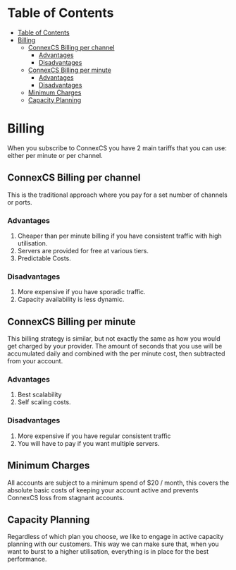 # Table of Contents

* [Table of Contents](#table-of-contents)
* [Billing](#billing)
  * [ConnexCS Billing per channel](#connexcs-billing-per-channel)
    * [Advantages](#advantages)
    * [Disadvantages](#disadvantages)
  * [ConnexCS Billing per minute](#connexcs-billing-per-minute)
    * [Advantages](#advantages_1)
    * [Disadvantages](#disadvantages_1)
  * [Minimum Charges](#minimum-charges)
  * [Capacity Planning](#capacity-planning)


# Billing

When you subscribe to ConnexCS you have 2 main tariffs that you can use: either per minute or per channel.

## ConnexCS Billing per channel

This is the traditional approach where you pay for a set number of channels or ports.

### Advantages

1. Cheaper than per minute billing if you have consistent traffic with high utilisation.
2. Servers are provided for free at various tiers.
3. Predictable Costs.

### Disadvantages

1. More expensive if you have sporadic traffic.
2. Capacity availability is less dynamic.

## ConnexCS Billing per minute

This billing strategy is similar, but not exactly the same as how you would get charged by your provider. 
The amount of seconds that you use will be accumulated daily and combined with the per minute cost, then subtracted from your account.

### Advantages

  1. Best scalability
  2. Self scaling costs.

### Disadvantages

  1. More expensive if you have regular consistent traffic
  2. You will have to pay if you want multiple servers.

 
## Minimum Charges

All accounts are subject to a minimum spend of $20 / month, this covers the absolute basic costs of keeping your account
active and prevents ConnexCS loss from stagnant accounts. 

## Capacity Planning

Regardless of which plan you choose, we like to engage in active capacity planning with our customers. 
This way we can make sure that, when you want to burst to a higher utilisation, everything is in place for the best performance.
